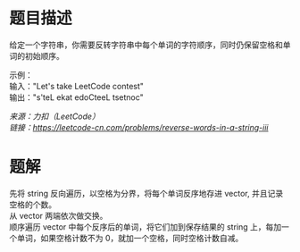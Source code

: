 # 题目描述
给定一个字符串，你需要反转字符串中每个单词的字符顺序，同时仍保留空格和单词的初始顺序。  

示例：  
输入："Let's take LeetCode contest"  
输出："s'teL ekat edoCteeL tsetnoc"  

*来源：力扣（LeetCode）*   
*链接：https://leetcode-cn.com/problems/reverse-words-in-a-string-iii*  


# 题解
先将 string 反向遍历，以空格为分界，将每个单词反序地存进 vector, 并且记录空格的个数。  
从 vector 两端依次做交换。  
顺序遍历 vector 中每个反序后的单词，将它们加到保存结果的 string 上，每加一个单词，如果空格计数不为 0，就加一个空格，同时空格计数自减。  
